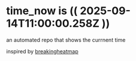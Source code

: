 # time_now is (( 2025-09-14T11:00:00.258Z ))

an automated repo that shows the currnent time

inspired by [breakingheatmap](https://github.com/breakingheatmap/breakingheatmap)